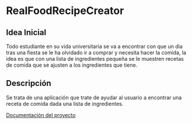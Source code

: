 # RealFoodRecipeCreator

## Idea Inicial

Todo estudiante en su vida universitaria se va a encontrar con que un dia tras una fiesta se le ha olvidado ir a comprar y necesita hacer la comida, la idea es que con una lista de ingredientes pequeña se le muestren recetas de comida que se ajusten a los ingredientes que tiene.

## Descripción

Se trata de una aplicación que trate de ayudar al usuario a encontrar una receta de comida dada una lista de ingredientes.

[Documentación del proyecto](docs/)
